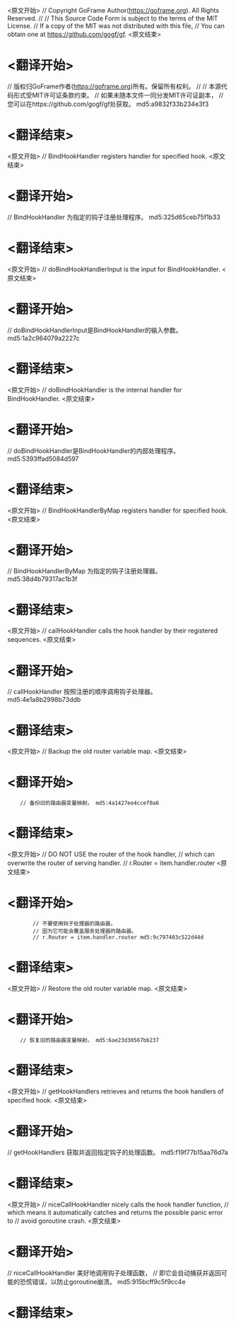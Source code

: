
<原文开始>
// Copyright GoFrame Author(https://goframe.org). All Rights Reserved.
//
// This Source Code Form is subject to the terms of the MIT License.
// If a copy of the MIT was not distributed with this file,
// You can obtain one at https://github.com/gogf/gf.
<原文结束>

# <翻译开始>
// 版权归GoFrame作者(https://goframe.org)所有。保留所有权利。
//
// 本源代码形式受MIT许可证条款约束。
// 如果未随本文件一同分发MIT许可证副本，
// 您可以在https://github.com/gogf/gf处获取。 md5:a9832f33b234e3f3
# <翻译结束>


<原文开始>
// BindHookHandler registers handler for specified hook.
<原文结束>

# <翻译开始>
// BindHookHandler 为指定的钩子注册处理程序。 md5:325d65ceb75f1b33
# <翻译结束>


<原文开始>
// doBindHookHandlerInput is the input for BindHookHandler.
<原文结束>

# <翻译开始>
// doBindHookHandlerInput是BindHookHandler的输入参数。 md5:1a2c964079a2227c
# <翻译结束>


<原文开始>
// doBindHookHandler is the internal handler for BindHookHandler.
<原文结束>

# <翻译开始>
// doBindHookHandler是BindHookHandler的内部处理程序。 md5:5393ffad5084d597
# <翻译结束>


<原文开始>
// BindHookHandlerByMap registers handler for specified hook.
<原文结束>

# <翻译开始>
// BindHookHandlerByMap 为指定的钩子注册处理器。 md5:38d4b79317ac1b3f
# <翻译结束>


<原文开始>
// callHookHandler calls the hook handler by their registered sequences.
<原文结束>

# <翻译开始>
// callHookHandler 按照注册的顺序调用钩子处理器。 md5:4e1a8b2998b73ddb
# <翻译结束>


<原文开始>
// Backup the old router variable map.
<原文结束>

# <翻译开始>
		// 备份旧的路由器变量映射。 md5:4a1427ee4ccef0a6
# <翻译结束>


<原文开始>
			// DO NOT USE the router of the hook handler,
			// which can overwrite the router of serving handler.
			// r.Router = item.handler.router
<原文结束>

# <翻译开始>
			// 不要使用钩子处理器的路由器，
			// 因为它可能会覆盖服务处理器的路由器。
			// r.Router = item.handler.router md5:9c797403c522d44d
# <翻译结束>


<原文开始>
// Restore the old router variable map.
<原文结束>

# <翻译开始>
		// 恢复旧的路由器变量映射。 md5:6ae23d30567bb237
# <翻译结束>


<原文开始>
// getHookHandlers retrieves and returns the hook handlers of specified hook.
<原文结束>

# <翻译开始>
// getHookHandlers 获取并返回指定钩子的处理函数。 md5:f19f77b15aa76d7a
# <翻译结束>


<原文开始>
// niceCallHookHandler nicely calls the hook handler function,
// which means it automatically catches and returns the possible panic error to
// avoid goroutine crash.
<原文结束>

# <翻译开始>
// niceCallHookHandler 美好地调用钩子处理函数，
// 即它会自动捕获并返回可能的恐慌错误，以防止goroutine崩溃。 md5:915bcff9c5f9cc4e
# <翻译结束>


